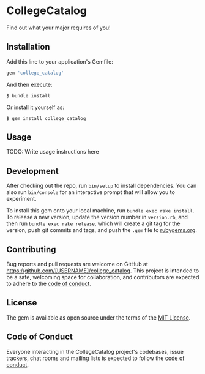 # CollegeCatalog

Find out what your major requires of you!

## Installation

Add this line to your application's Gemfile:

```ruby
gem 'college_catalog'
```

And then execute:

    $ bundle install

Or install it yourself as:

    $ gem install college_catalog

## Usage

TODO: Write usage instructions here

## Development

After checking out the repo, run `bin/setup` to install dependencies. You can also run `bin/console` for an interactive prompt that will allow you to experiment.

To install this gem onto your local machine, run `bundle exec rake install`. To release a new version, update the version number in `version.rb`, and then run `bundle exec rake release`, which will create a git tag for the version, push git commits and tags, and push the `.gem` file to [rubygems.org](https://rubygems.org).

## Contributing

Bug reports and pull requests are welcome on GitHub at https://github.com/[USERNAME]/college_catalog. This project is intended to be a safe, welcoming space for collaboration, and contributors are expected to adhere to the [code of conduct](https://github.com/[USERNAME]/college_catalog/blob/master/CODE_OF_CONDUCT.md).


## License

The gem is available as open source under the terms of the [MIT License](https://opensource.org/licenses/MIT).

## Code of Conduct

Everyone interacting in the CollegeCatalog project's codebases, issue trackers, chat rooms and mailing lists is expected to follow the [code of conduct](https://github.com/[USERNAME]/college_catalog/blob/master/CODE_OF_CONDUCT.md).
